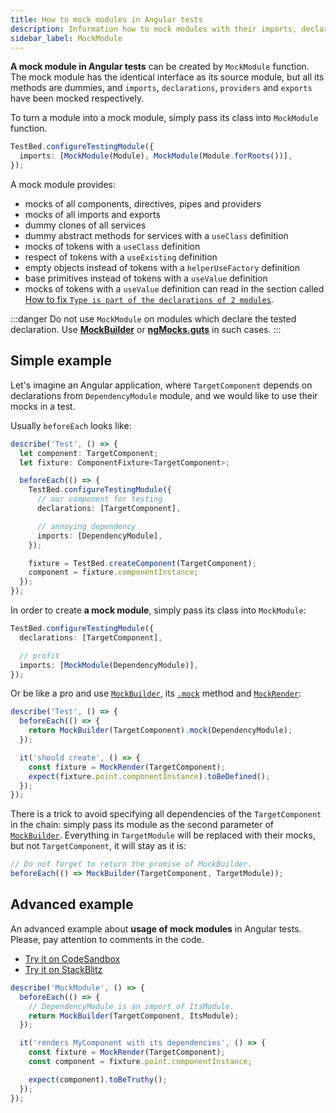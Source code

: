 ```yaml
---
title: How to mock modules in Angular tests
description: Information how to mock modules with their imports, declarations and providers in Angular tests with help of ng-mocks
sidebar_label: MockModule
---
```


**A mock module in Angular tests** can be created by `MockModule` function.
The mock module has the identical interface as its source module,
but all its methods are dummies, and `imports`, `declarations`, `providers` and `exports` have been mocked respectively.

To turn a module into a mock module, simply pass its class into `MockModule` function.

```ts
TestBed.configureTestingModule({
  imports: [MockModule(Module), MockModule(Module.forRoots())],
});
```

A mock module provides:

- mocks of all components, directives, pipes and providers
- mocks of all imports and exports
- dummy clones of all services
- dummy abstract methods for services with a `useClass` definition
- mocks of tokens with a `useClass` definition
- respect of tokens with a `useExisting` definition
- empty objects instead of tokens with a `helperUseFactory` definition
- base primitives instead of tokens with a `useValue` definition
- mocks of tokens with a `useValue` definition can read in the section called [How to fix `Type is part of the declarations of 2 modules`](/troubleshooting/declarations-of-2-modules.md).

:::danger
Do not use `MockModule` on modules which declare the tested declaration. 
Use **[MockBuilder](MockBuilder.md)** or **[ngMocks.guts](ngMocks/guts.md)** in such cases.
:::

## Simple example

Let's imagine an Angular application, where `TargetComponent` depends on declarations from `DependencyModule` module,
and we would like to use their mocks in a test.

Usually `beforeEach` looks like:

```ts
describe('Test', () => {
  let component: TargetComponent;
  let fixture: ComponentFixture<TargetComponent>;

  beforeEach(() => {
    TestBed.configureTestingModule({
      // our component for testing
      declarations: [TargetComponent],

      // annoying dependency
      imports: [DependencyModule],
    });

    fixture = TestBed.createComponent(TargetComponent);
    component = fixture.componentInstance;
  });
});
```

In order to create **a mock module**, simply pass its class into `MockModule`:

```ts
TestBed.configureTestingModule({
  declarations: [TargetComponent],

  // profit
  imports: [MockModule(DependencyModule)],
});
```

Or be like a pro and use [`MockBuilder`](MockBuilder.md), its [`.mock`](MockBuilder.md#mock) method
and [`MockRender`](MockRender.md):

```ts
describe('Test', () => {
  beforeEach(() => {
    return MockBuilder(TargetComponent).mock(DependencyModule);
  });

  it('should create', () => {
    const fixture = MockRender(TargetComponent);
    expect(fixture.point.componentInstance).toBeDefined();
  });
});
```

There is a trick to avoid specifying all dependencies of the `TargetComponent` in the chain:
simply pass its module as the second parameter of [`MockBuilder`](MockBuilder.md).
Everything in `TargetModule` will be replaced with their mocks, but not `TargetComponent`, it will stay as it is:

```ts
// Do not forget to return the promise of MockBuilder.
beforeEach(() => MockBuilder(TargetComponent, TargetModule));
```

## Advanced example

An advanced example about **usage of mock modules** in Angular tests.
Please, pay attention to comments in the code.

- [Try it on CodeSandbox](https://codesandbox.io/p/sandbox/github/help-me-mom/ng-mocks-sandbox/tree/tests/?file=/src/examples/MockModule/test.spec.ts&initialpath=%3Fspec%3DMockModule)
- [Try it on StackBlitz](https://stackblitz.com/github/help-me-mom/ng-mocks-sandbox/tree/tests?file=src/examples/MockModule/test.spec.ts&initialpath=%3Fspec%3DMockModule)

```ts title="https://github.com/help-me-mom/ng-mocks/blob/master/examples/MockModule/test.spec.ts"
describe('MockModule', () => {
  beforeEach(() => {
    // DependencyModule is an import of ItsModule.
    return MockBuilder(TargetComponent, ItsModule);
  });

  it('renders MyComponent with its dependencies', () => {
    const fixture = MockRender(TargetComponent);
    const component = fixture.point.componentInstance;

    expect(component).toBeTruthy();
  });
});
```
